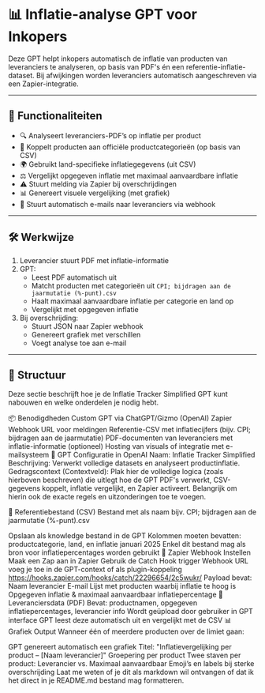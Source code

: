 # 📊 Inflatie-analyse GPT voor Inkopers

Deze GPT helpt inkopers automatisch de inflatie van producten van leveranciers te analyseren, op basis van PDF's én een referentie-inflatie-dataset. Bij afwijkingen worden leveranciers automatisch aangeschreven via een Zapier-integratie.

---

## 🧠 Functionaliteiten

- 🔍 Analyseert leveranciers-PDF’s op inflatie per product
- 📎 Koppelt producten aan officiële productcategorieën (op basis van CSV)
- 🌍 Gebruikt land-specifieke inflatiegegevens (uit CSV)
- ⚖️ Vergelijkt opgegeven inflatie met maximaal aanvaardbare inflatie
- ⚠️ Stuurt melding via Zapier bij overschrijdingen
- 📊 Genereert visuele vergelijking (met grafiek)
- 📧 Stuurt automatisch e-mails naar leveranciers via webhook

---

## 🛠️ Werkwijze

1. Leverancier stuurt PDF met inflatie-informatie
2. GPT:
   - Leest PDF automatisch uit
   - Matcht producten met categorieën uit `CPI; bijdragen aan de jaarmutatie (%-punt).csv`
   - Haalt maximaal aanvaardbare inflatie per categorie en land op
   - Vergelijkt met opgegeven inflatie
3. Bij overschrijding:
   - Stuurt JSON naar Zapier webhook
   - Genereert grafiek met verschillen
   - Voegt analyse toe aan e-mail

---

## 📁 Structuur 
Deze sectie beschrijft hoe je de Inflatie Tracker Simplified GPT kunt nabouwen en welke onderdelen je nodig hebt.

📦 Benodigdheden
Custom GPT via ChatGPT/Gizmo (OpenAI)
Zapier Webhook URL voor meldingen
Referentie-CSV met inflatiecijfers (bijv. CPI; bijdragen aan de jaarmutatie)
PDF-documenten van leveranciers met inflatie-informatie
(optioneel) Hosting van visuals of integratie met e-mailsysteem
🧠 GPT Configuratie in OpenAI
Naam: Inflatie Tracker Simplified
Beschrijving: Verwerkt volledige datasets en analyseert productinflatie.
Gedragscontext (Contextveld):
Plak hier de volledige logica (zoals hierboven beschreven) die uitlegt hoe de GPT PDF's verwerkt, CSV-gegevens koppelt, inflatie vergelijkt, en Zapier activeert. Belangrijk om hierin ook de exacte regels en uitzonderingen toe te voegen.

📑 Referentiebestand (CSV)
Bestand met als naam bijv. CPI; bijdragen aan de jaarmutatie (%-punt).csv

Opslaan als knowledge bestand in de GPT
Kolommen moeten bevatten: productcategorie, land, en inflatie januari 2025
Enkel dit bestand mag als bron voor inflatiepercentages worden gebruikt
📨 Zapier Webhook Instellen
Maak een Zap aan in Zapier
Gebruik de Catch Hook trigger
Webhook URL voeg je toe in de GPT-context of als plugin-koppeling
https://hooks.zapier.com/hooks/catch/22296654/2c5wukr/
Payload bevat:
Naam leverancier
E-mail
Lijst met producten waarbij inflatie te hoog is
Opgegeven inflatie & maximaal aanvaardbaar inflatiepercentage
📄 Leveranciersdata (PDF)
Bevat: productnamen, opgegeven inflatiepercentages, leverancier info
Wordt geüpload door gebruiker in GPT interface
GPT leest deze automatisch uit en vergelijkt met de CSV
📊 Grafiek Output
Wanneer één of meerdere producten over de limiet gaan:

GPT genereert automatisch een grafiek
Titel: "Inflatievergelijking per product – [Naam leverancier]"
Groepering per product
Twee staven per product: Leverancier vs. Maximaal aanvaardbaar
Emoji’s en labels bij sterke overschrijding
Laat me weten of je dit als markdown wil ontvangen of dat ik het direct in je README.md bestand mag formatteren.
